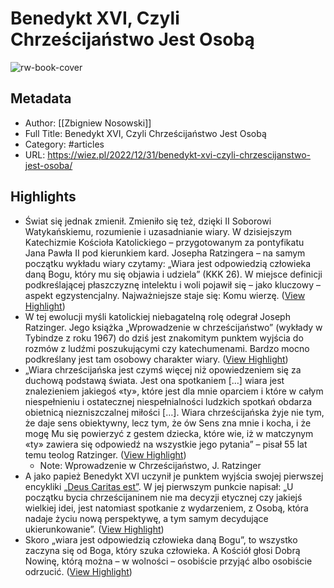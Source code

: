 # Benedykt XVI, Czyli Chrześcijaństwo Jest Osobą

![rw-book-cover](https://wiez.pl/wp-content/uploads/2022/12/benedykt-xvi-spotkanie-1.jpg)

## Metadata
- Author: [[Zbigniew Nosowski]]
- Full Title: Benedykt XVI, Czyli Chrześcijaństwo Jest Osobą
- Category: #articles
- URL: https://wiez.pl/2022/12/31/benedykt-xvi-czyli-chrzescijanstwo-jest-osoba/

## Highlights
- Świat się jednak zmienił. Zmieniło się też, dzięki II Soborowi Watykańskiemu, rozumienie i uzasadnianie wiary. W dzisiejszym Katechizmie Kościoła Katolickiego – przygotowanym za pontyfikatu Jana Pawła II pod kierunkiem kard. Josepha Ratzingera – na samym początku wykładu wiary czytamy: „Wiara jest odpowiedzią człowieka daną Bogu, który mu się objawia i udziela” (KKK 26). W miejsce definicji podkreślającej płaszczyznę intelektu i woli pojawił się – jako kluczowy – aspekt egzystencjalny. Najważniejsze staje się: Komu wierzę. ([View Highlight](https://read.readwise.io/read/01gny76ejdwpd6bb6gvda0s7de))
- W tej ewolucji myśli katolickiej niebagatelną rolę odegrał Joseph Ratzinger. Jego książka „Wprowadzenie w chrześcijaństwo” (wykłady w Tybindze z roku 1967) do dziś jest znakomitym punktem wyjścia do rozmów z ludźmi poszukującymi czy katechumenami. Bardzo mocno podkreślany jest tam osobowy charakter wiary. ([View Highlight](https://read.readwise.io/read/01gnyj7xawkf67ar3gxga4bqh3))
- „Wiara chrześcijańska jest czymś więcej niż opowiedzeniem się za duchową podstawą świata. Jest ona spotkaniem […] wiara jest znalezieniem jakiegoś «ty», które jest dla mnie oparciem i które w całym niespełnieniu i ostatecznej niespełnialności ludzkich spotkań obdarza obietnicą niezniszczalnej miłości […]. Wiara chrześcijańska żyje nie tym, że daje sens obiektywny, lecz tym, że ów Sens zna mnie i kocha, i że mogę Mu się powierzyć z gestem dziecka, które wie, iż w matczynym «ty» zawiera się odpowiedź na wszystkie jego pytania” – pisał 55 lat temu teolog Ratzinger. ([View Highlight](https://read.readwise.io/read/01gnyj8s7a27d9620wjx37x4fk))
    - Note: Wprowadzenie w Chrześcijaństwo, J. Ratzinger
- A jako papież Benedykt XVI uczynił je punktem wyjścia swojej pierwszej encykliki [„Deus Caritas est”](https://www.vatican.va/content/benedict-xvi/pl/encyclicals/documents/hf_ben-xvi_enc_20051225_deus-caritas-est.html). W jej pierwszym punkcie napisał: „U początku bycia chrześcijaninem nie ma decyzji etycznej czy jakiejś wielkiej idei, jest natomiast spotkanie z wydarzeniem, z Osobą, która nadaje życiu nową perspektywę, a tym samym decydujące ukierunkowanie”. ([View Highlight](https://read.readwise.io/read/01gnyjccpn9evgvqqrfed7vjmr))
- Skoro „wiara jest odpowiedzią człowieka daną Bogu”, to wszystko zaczyna się od Boga, który szuka człowieka. A Kościół głosi Dobrą Nowinę, którą można – w wolności – osobiście przyjąć albo osobiście odrzucić. ([View Highlight](https://read.readwise.io/read/01gnyjdsdyd0v9ypdxzstk928d))
